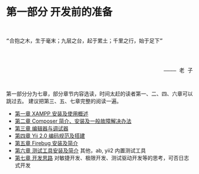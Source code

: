 # 第一部分 开发前的准备

<pre>
<p>
“合抱之木，生于毫末；九层之台，起于累土；千里之行，始于足下”
</p>
<p style="text-align: right;">
———— 老 子
</p>
</pre>

 第一部分分为七章，部分章节内容选读，时间太赶的读者第一、二、四、六章可以跳过去。
建议把第三、五、七章完整的阅读一遍。

+ [第一章 XAMPP 安装及使用概述](./ch-1-01.md)
+ [第二章 Composer 简介、安装及一般故障解决办法](./ch-1-02.md)
+ [第三章 编辑器与调试器](./ch-1-03.md)
+ [第四章 Yii 2.0 编码规范及搭建](./ch-1-04.md)
+ [第五章 Firebug 安装及简介](./ch-1-05.md)
+ [第六章 测试工具安装及简介](./ch-1-06.md) 其他，ab, yii2 内置测试工具
+ [第七章 开发思路](./ch-1-07.md) 对敏捷开发、极限开发、测试驱动开发等的思考，可否日志式开发